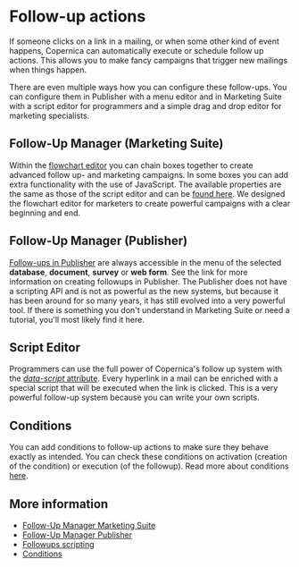 # Follow-up actions

If someone clicks on a link in a mailing, or when some other kind of event
happens, Copernica can automatically execute or schedule follow up actions.
This allows you to make fancy campaigns that trigger new mailings when
things happen. 

There are even multiple ways how you can configure these
follow-ups. You can configure them in Publisher with a menu editor and 
in Marketing Suite with a script editor for programmers and a simple drag 
and drop editor for marketing specialists.

## Follow-Up Manager (Marketing Suite)

Within the [flowchart editor](./follow-up-manager-ms) you can chain boxes together to create 
advanced follow up- and marketing campaigns. In some boxes you can add 
extra functionality with the use of JavaScript. The available properties 
are the same as those of the script editor and can be [found here](./followups-scripting.md). 
We designed the flowchart editor for marketers to create powerful 
campaigns with a clear beginning and end.

## Follow-Up Manager (Publisher)

[Follow-ups in Publisher](./publisher-follow-up-manager) are always accessible in the menu of the 
selected **database**, **document**, **survey** or **web form**. See the 
link for more information on creating followups in Publisher. The Publisher does not have
a scripting API and is not as powerful as the new systems, but because it has
been around for so many years, it has still evolved into a very powerful tool.
If there is something you don't understand in Marketing Suite or need a tutorial, 
you'll most likely find it here.

## Script Editor

Programmers can use the full power of Copernica's follow up system with the
[*data-script* attribute](./followups-scripting.md). Every hyperlink in a mail 
can be enriched with a special script that will be executed when the link is 
clicked. This is a very powerful follow-up system because you can write your
own scripts.

## Conditions

You can add conditions to follow-up actions to make sure they behave 
exactly as intended. You can check these conditions on activation (creation 
of the condition) or execution (of the followup). Read more about conditions 
[here](./conditions-for-follow-ups).

## More information

* [Follow-Up Manager Marketing Suite](./follow-up-manager-ms.md)
* [Follow-Up Manager Publisher](./follow-up-manager-publisher.md)
* [Followups scripting](./followups-scripting.md)
* [Conditions](./conditions-for-follow-ups)


